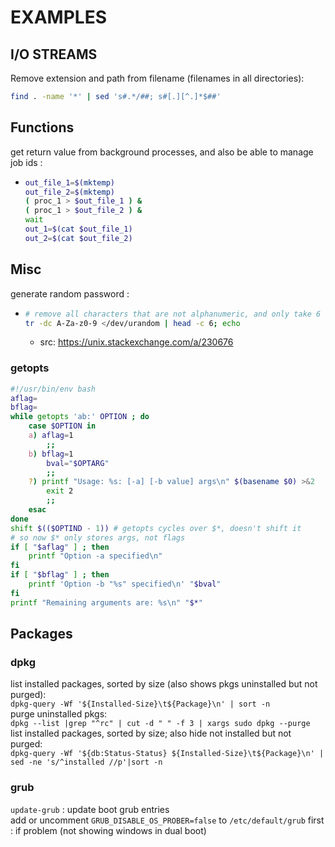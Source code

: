 # EXAMPLES

## I/O STREAMS

Remove extension and path from filename (filenames in all directories):
```bash
find . -name '*' | sed 's#.*/##; s#[.][^.]*$##'
```

## Functions

get return value from background processes, and also be able to manage job ids :
*	```bash
	out_file_1=$(mktemp)
	out_file_2=$(mktemp)
	( proc_1 > $out_file_1 ) &
	( proc_1 > $out_file_2 ) &
	wait
	out_1=$(cat $out_file_1)
	out_2=$(cat $out_file_2)
	```

## Misc

generate random password :
*	```bash
	# remove all characters that are not alphanumeric, and only take 6
	tr -dc A-Za-z0-9 </dev/urandom | head -c 6; echo
	```
	*	src: https://unix.stackexchange.com/a/230676

### getopts
```bash
#!/usr/bin/env bash
aflag=
bflag=
while getopts 'ab:' OPTION ; do
	case $OPTION in
	a) aflag=1
		;;
	b) bflag=1
		bval="$OPTARG"
		;;
	?) printf "Usage: %s: [-a] [-b value] args\n" $(basename $0) >&2
		exit 2
		;;
	esac
done
shift $(($OPTIND - 1)) # getopts cycles over $*, doesn't shift it
# so now $* only stores args, not flags
if [ "$aflag" ] ; then
	printf "Option -a specified\n"
fi
if [ "$bflag" ] ; then
	printf 'Option -b "%s" specified\n' "$bval"
fi
printf "Remaining arguments are: %s\n" "$*"
```

## Packages

### dpkg
list installed packages, sorted by size (also shows pkgs uninstalled but not purged):  
```dpkg-query -Wf '${Installed-Size}\t${Package}\n' | sort -n```  
purge uninstalled pkgs:  
```dpkg --list |grep "^rc" | cut -d " " -f 3 | xargs sudo dpkg --purge```  
list installed packages, sorted by size; also hide not installed but not purged:  
```dpkg-query -Wf '${db:Status-Status} ${Installed-Size}\t${Package}\n' | sed -ne 's/^installed //p'|sort -n```  

### grub
`update-grub` : update boot grub entries  
add or uncomment `GRUB_DISABLE_OS_PROBER=false` to `/etc/default/grub` first : if problem (not showing windows in dual boot)  